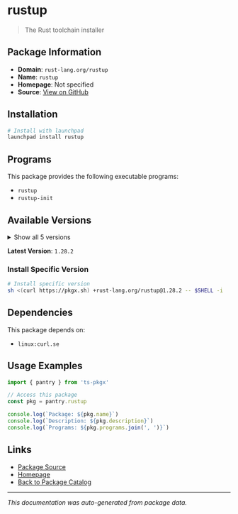 # rustup

> The Rust toolchain installer

## Package Information

- **Domain**: `rust-lang.org/rustup`
- **Name**: `rustup`
- **Homepage**: Not specified
- **Source**: [View on GitHub](https://github.com/pkgxdev/pantry/tree/main/projects/rust-lang.org/rustup/package.yml)

## Installation

```bash
# Install with launchpad
launchpad install rustup
```

## Programs

This package provides the following executable programs:

- `rustup`
- `rustup-init`

## Available Versions

<details>
<summary>Show all 5 versions</summary>

- `1.28.2`, `1.28.1`, `1.28.0`, `1.27.1`, `1.27.0`

</details>

**Latest Version**: `1.28.2`

### Install Specific Version

```bash
# Install specific version
sh <(curl https://pkgx.sh) +rust-lang.org/rustup@1.28.2 -- $SHELL -i
```

## Dependencies

This package depends on:

- `linux:curl.se`

## Usage Examples

```typescript
import { pantry } from 'ts-pkgx'

// Access this package
const pkg = pantry.rustup

console.log(`Package: ${pkg.name}`)
console.log(`Description: ${pkg.description}`)
console.log(`Programs: ${pkg.programs.join(', ')}`)
```

## Links

- [Package Source](https://github.com/pkgxdev/pantry/tree/main/projects/rust-lang.org/rustup/package.yml)
- [Homepage](#)
- [Back to Package Catalog](../../../package-catalog.md)

---

*This documentation was auto-generated from package data.*
